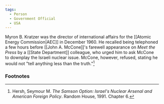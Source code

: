 ```yaml
---
tags:
  - Person
  - Government Official
  - USA
---
```

Myron B. Kratzer was the director of international affairs for the [[Atomic Energy Commission|AEC]] in December 1960. He recalled being telephoned a few hours before [[John A. McCone]]'s farewell appearance on *Meet the Press* by a [[State Department]] colleague, who urged him to ask McCone to downplay the Israeli nuclear issue. McCone, however, refused, stating he would not "tell anything less than the truth."[^1]

### Footnotes

[^1]: Hersh, Seymour M. *The Samson Option: Israel's Nuclear Arsenal and American Foreign Policy*. Random House, 1991. Chapter 6.